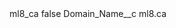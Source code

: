 <?xml version="1.0" encoding="UTF-8"?>
<CustomMetadata xmlns="http://soap.sforce.com/2006/04/metadata" xmlns:xsi="http://www.w3.org/2001/XMLSchema-instance" xmlns:xsd="http://www.w3.org/2001/XMLSchema">
    <label>ml8_ca</label>
    <protected>false</protected>
    <values>
        <field>Domain_Name__c</field>
        <value xsi:type="xsd:string">ml8.ca</value>
    </values>
</CustomMetadata>
